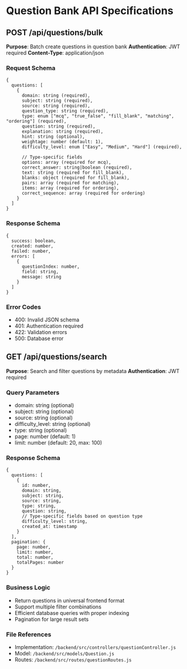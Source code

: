# Question Bank API Specifications

## POST /api/questions/bulk

**Purpose**: Batch create questions in question bank
**Authentication**: JWT required
**Content-Type**: application/json

### Request Schema
```
{
  questions: [
    {
      domain: string (required),
      subject: string (required), 
      source: string (required),
      question_type: string (required),
      type: enum ["mcq", "true_false", "fill_blank", "matching", "ordering"] (required),
      question: string (required),
      explanation: string (required),
      hint: string (optional),
      weightage: number (default: 1),
      difficulty_level: enum ["Easy", "Medium", "Hard"] (required),
      
      // Type-specific fields
      options: array (required for mcq),
      correct_answer: string|boolean (required),
      text: string (required for fill_blank),
      blanks: object (required for fill_blank),
      pairs: array (required for matching),
      items: array (required for ordering),
      correct_sequence: array (required for ordering)
    }
  ]
}
```

### Response Schema
```
{
  success: boolean,
  created: number,
  failed: number,
  errors: [
    {
      questionIndex: number,
      field: string,
      message: string
    }
  ]
}
```

### Error Codes
- 400: Invalid JSON schema
- 401: Authentication required
- 422: Validation errors
- 500: Database error

## GET /api/questions/search

**Purpose**: Search and filter questions by metadata
**Authentication**: JWT required

### Query Parameters
- domain: string (optional)
- subject: string (optional)
- source: string (optional)
- difficulty_level: string (optional)
- type: string (optional)
- page: number (default: 1)
- limit: number (default: 20, max: 100)

### Response Schema
```
{
  questions: [
    {
      id: number,
      domain: string,
      subject: string,
      source: string,
      type: string,
      question: string,
      // Type-specific fields based on question type
      difficulty_level: string,
      created_at: timestamp
    }
  ],
  pagination: {
    page: number,
    limit: number,
    total: number,
    totalPages: number
  }
}
```

### Business Logic
- Return questions in universal frontend format
- Support multiple filter combinations
- Efficient database queries with proper indexing
- Pagination for large result sets

### File References
- Implementation: `/backend/src/controllers/questionController.js`
- Model: `/backend/src/models/Question.js`
- Routes: `/backend/src/routes/questionRoutes.js`
